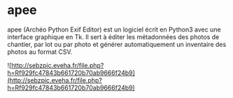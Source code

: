 # apee

apee (Archéo Python Exif Editor) est un logiciel écrit en Python3 avec une interface graphique en Tk.
Il sert à éditer les métadonnées des photos de chantier, par lot ou par photo et générer automatiquement un inventaire des photos au format CSV.

![http://sebzpic.eveha.fr/file.php?h=Rf929fc47843b661720b70ab9666f24b9](http://sebzpic.eveha.fr/file.php?h=Rf929fc47843b661720b70ab9666f24b9)